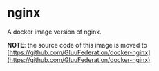 # nginx

A docker image version of nginx.

__NOTE__: the source code of this image is moved to [https://github.com/GluuFederation/docker-nginx](https://github.com/GluuFederation/docker-nginx).
